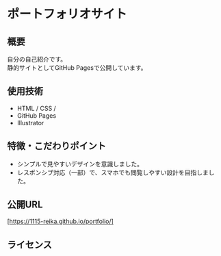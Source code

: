 # ポートフォリオサイト

## 概要
自分の自己紹介です。  
静的サイトとしてGitHub Pagesで公開しています。

## 使用技術
- HTML / CSS / 
- GitHub Pages
- Illustrator 

## 特徴・こだわりポイント
- シンプルで見やすいデザインを意識しました。
- レスポンシブ対応（一部）で、スマホでも閲覧しやすい設計を目指しました。




## 公開URL
[https://1115-reika.github.io/portfolio/]

## ライセンス

